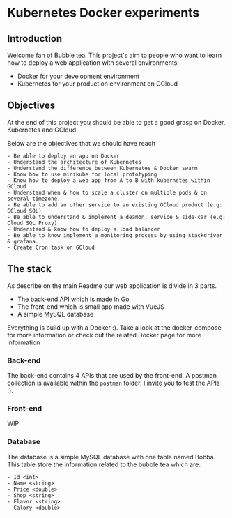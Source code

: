 # Kubernetes Docker experiments

## Introduction

Welcome fan of Bubble tea.
This project's aim to people who want to learn how to deploy a web application with several environments:

- Docker for your development environment
- Kubernetes for your production environment on GCloud

## Objectives

At the end of this project you should be able to get a good grasp on Docker, Kubernetes and GCloud.

Below are the objectives that we should have reach

```
- Be able to deploy an app on Docker
- Understand the architecture of Kubernetes
- Understand the difference between Kubernetes & Docker swarm
- Know how to use minikube for local prototyping
- Know how to deploy a web app from A to B with kubernetes within GCloud
- Understand when & how to scale a cluster on multiple pods & on several timezone.
- Be able to add an other service to an existing GCloud product (e.g: GCloud SQL) 
- Be able to understand & implement a deamon, service & side-car (e.g: Cloud SQL Proxy)
- Understand & know how to deploy a load balancer
- Be able to know implement a monitoring process by using stackdriver & grafana.
- Create Cron task on GCloud 
```

## The stack

As describe on the main Readme our web application is divide in 3 parts.

- The back-end API which is made in Go
- The front-end which is small app made with VueJS
- A simple MySQL database

Everything is build up with a Docker :). Take a look at the docker-compose for more information or check out the related Docker page for more information

### Back-end

The back-end contains 4 APIs that are used by the front-end. A postman collection is available within the ```postman``` folder. I invite you to test the APIs :).

### Front-end

WIP

### Database

The database is a simple MySQL database with one table named Bobba.
This table store the information related to the bubble tea which are:

```shell
- Id <int>
- Name <string>
- Price <double>
- Shop <string>
- Flavor <string>
- Calory <double>
```

